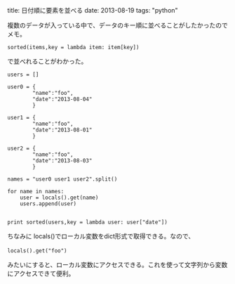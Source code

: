 title: 日付順に要素を並べる
date: 2013-08-19
tags: "python"

複数のデータが入っている中で、データのキー順に並べることがしたかったのでメモ。

	sorted(items,key = lambda item: item[key])

で並べれることがわかった。


	users = []

	user0 = {
	        "name":"foo",
	        "date":"2013-08-04"
	        }

	user1 = {
	        "name":"foo",
	        "date":"2013-08-01"
	        }

	user2 = {
	        "name":"foo",
	        "date":"2013-08-03"
	        }

	names = "user0 user1 user2".split()

	for name in names:
	    user = locals().get(name)
	    users.append(user)


	print sorted(users,key = lambda user: user["date"])


ちなみに locals()でローカル変数をdict形式で取得できる。なので、

	locals().get("foo")　

みたいにすると、ローカル変数にアクセスできる。これを使って文字列から変数にアクセスできて便利。

